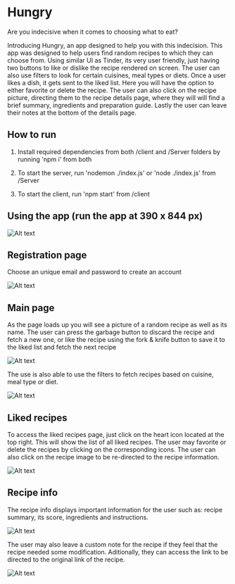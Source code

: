 # Hungry

Are you indecisive when it comes to choosing what to eat?

Introducing Hungry, an app designed to help you with this indecision. This app was designed to help users find random recipes to which they can choose from. Using similar UI as Tinder, its very user friendly, just having two buttons to like or dislike the recipe rendered on screen. The user can also use filters to look for certain cuisines, meal types or diets. Once a user likes a dish, it gets sent to the liked list. Here you will have the option to either favorite or delete the recipe. The user can also click on the recipe picture, directing them to the recipe details page, where they will will find a brief summary, ingredients and preparation guide. Lastly the user can leave their notes at the bottom of the details page.

## How to run

1. Install required dependencies from both /client and /Server folders by running 'npm i' from both

2. To start the server, run 'nodemon ./index.js' or 'node ./index.js' from /Server

3. To start the client, run 'npm start' from /client

## Using the app (run the app at 390 x 844 px)

![Alt text](<tutorial_images/Screenshot 2023-07-07 145309.png>)

## Registration page

Choose an unique email and password to create an account

![![Alt text](image.png)](<tutorial_images/Screenshot 2023-07-07 145353.png>)

## Main page

As the page loads up you will see a picture of a random recipe as well as its name.
The user can press the garbage button to discard the recipe and fetch a new one,
or like the recipe using the fork & knife button to save it to the liked list and
fetch the next recipe

![Alt text](<tutorial_images/Screenshot 2023-07-07 154857.png>)

The use is also able to use the filters to fetch recipes based on cuisine, meal type or diet.

![Alt text](<tutorial_images/Screenshot 2023-07-07 161931.png>)

## Liked recipes

To access the liked recipes page, just click on the heart icon located at the top right. This will show the list of all liked recipes. The user may favorite or delete the recipes by clicking on the corresponding icons. The user can also click on the recipe image to be re-directed to the recipe information.

![Alt text](<tutorial_images/Screenshot 2023-07-07 162057.png>)

## Recipe info

The recipe info displays important information for the user such as: recipe summary, its score, ingredients and instructions.

![Alt text](<tutorial_images/Screenshot 2023-07-07 162122.png>)

The user may also leave a custom note for the recipe if they feel that the recipe needed some modification. Aditionally, they can access the link to be directed to the original link of the recipe.

![Alt text](<tutorial_images/Screenshot 2023-07-07 162224.png>)
